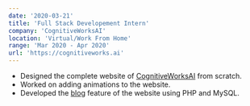 ```yaml
---
date: '2020-03-21'
title: 'Full Stack Developement Intern'
company: 'CognitiveWorksAI'
location: 'Virtual/Work From Home'
range: 'Mar 2020 - Apr 2020'
url: 'https://cognitiveworks.ai'
---
```


- Designed the complete website of [CognitiveWorksAI](https://cognitiveworks.ai) from scratch.
- Worked on adding animations to the website.
- Developed the [blog](https://cognitiveworks.ai/cwblog/blog.php) feature of the website using PHP and MySQL.
